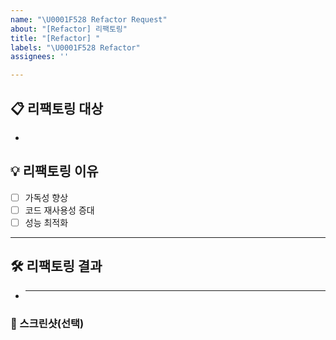 ```yaml
---
name: "\U0001F528 Refactor Request"
about: "[Refactor] 리팩토링"
title: "[Refactor] "
labels: "\U0001F528 Refactor"
assignees: ''

---
```


## 📋 리팩토링 대상

<!-- 리팩토링할 코드 또는 모듈에 대한 간략한 설명을 작성하세요 -->

-

## 💡 리팩토링 이유

- [ ] 가독성 향상
- [ ] 코드 재사용성 증대
- [ ] 성능 최적화

---

## 🛠 리팩토링 결과

<!-- 리팩토링을 통해 변경된 내용을 작성하세요 -->

- ***

### 📸 스크린샷(선택)

<!-- 관련 스크린샷, 로그 또는 참고 자료가 있다면 추가해주세요 -->

